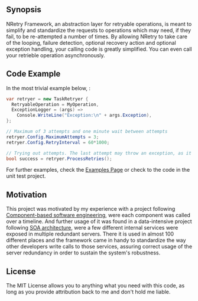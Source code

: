 ## Synopsis

NRetry Framework, an abstraction layer for retryable operations, is meant to simplify and standardize the requests to operations which may need, if they fail, to be re-attempted a number of times. By allowing NRetry to take care of the looping, failure detection, optional recovery action and optional exception handling, your calling code is greatly simplified. You can even call your retrieble operation asynchronously.

<!---This description should match descriptions added for package managers (Gemspec, package.json, etc.)-->

## Code Example

In the  most trivial example below, :
```csharp
var retryer = new TaskRetryer {
  RetryableOperation = MyOperation,
  ExceptionLogger = (args) =>
    Console.WriteLine("Exception:\n" + args.Exception),
};

// Maximum of 3 attempts and one minute wait between attempts
retryer.Config.MaximumAttempts = 3;
retryer.Config.RetryInterval = 60*1000;

// Trying out attempts. The last attempt may throw an exception, as it won't be wrapped with a try-catch.
bool success = retryer.ProcessRetries();
```
For further examples, check the [Examples Page](docs/Examples.md) or check to the code in the unit test project.
<!---Show what the library does as concisely as possible, developers should be able to figure out **how** your project solves their problem by looking at the code example. Make sure the API you are showing off is obvious, and that your code is short and concise.-->

## Motivation

This project was motivated by my experience with a project following [Component-based software engineering](https://en.wikipedia.org/wiki/Component-based_software_engineering#Software_component), were each component was called over a timeline. And further usage of it was found in a data-intensive  project following [SOA architecture](https://en.wikipedia.org/wiki/Service-oriented_architecture), were a few different internal services were exposed in multiple redundant servers. There it is used in almost 100 different places and the framework came in handy to standardize the way other developers write calls to those services, assuring correct usage of the server redundancy in order to sustain the system's robustness.

<!---
## Installation

Provide code examples and explanations of how to get the project.

## API Reference

Depending on the size of the project, if it is small and simple enough the reference docs can be added to the README. For medium size to larger projects it is important to at least provide a link to where the API reference docs live.

## Tests

Describe and show how to run the tests with code examples.

## Contributors

Let people know how they can dive into the project, include important links to things like issue trackers, irc, twitter accounts if applicable.
-->

## License

The MIT License allows you to anything what you need with this code, as long as you provide attribution back to me and don't hold me liable.
